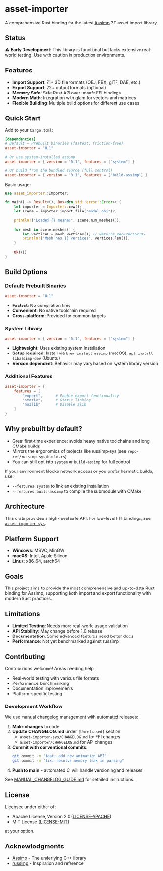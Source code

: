 # asset-importer

A comprehensive Rust binding for the latest [Assimp](https://github.com/assimp/assimp) 3D asset import library.

## Status

⚠️ **Early Development**: This library is functional but lacks extensive real-world testing. Use with caution in production environments.

## Features

- **Import Support**: 71+ 3D file formats (OBJ, FBX, glTF, DAE, etc.)
- **Export Support**: 22+ output formats (optional)
- **Memory Safe**: Safe Rust API over unsafe FFI bindings
- **Modern Math**: Integration with glam for vectors and matrices
- **Flexible Building**: Multiple build options for different use cases

## Quick Start

Add to your `Cargo.toml`:

```toml
[dependencies]
# Default – Prebuilt binaries (fastest, friction‑free)
asset-importer = "0.1"

# Or use system-installed assimp
asset-importer = { version = "0.1", features = ["system"] }

# Or build from the bundled source (full control)
asset-importer = { version = "0.1", features = ["build-assimp"] }
```

Basic usage:

```rust
use asset_importer::Importer;

fn main() -> Result<(), Box<dyn std::error::Error>> {
    let importer = Importer::new();
    let scene = importer.import_file("model.obj")?;
    
    println!("Loaded {} meshes", scene.num_meshes());
    
    for mesh in scene.meshes() {
        let vertices = mesh.vertices(); // Returns Vec<Vector3D>
        println!("Mesh has {} vertices", vertices.len());
    }
    
    Ok(())
}
```

## Build Options

### Default: Prebuilt Binaries

```toml
asset-importer = "0.1"
```

- **Fastest**: No compilation time
- **Convenient**: No native toolchain required
- **Cross‑platform**: Provided for common targets

### System Library

```toml
asset-importer = { version = "0.1", features = ["system"] }
```

- **Lightweight**: Uses existing system installation
- **Setup required**: Install via `brew install assimp` (macOS), `apt install libassimp-dev` (Ubuntu)
- **Version dependent**: Behavior may vary based on system library version

### Additional Features

```toml
asset-importer = {
    features = [
        "export",      # Enable export functionality
        "static",      # Static linking
        "nozlib"       # Disable zlib
    ]
}
```

## Why prebuilt by default?

- Great first‑time experience: avoids heavy native toolchains and long CMake builds
- Mirrors the ergonomics of projects like russimp‑sys (see `repo-ref/russimp-sys/build.rs`)
- You can still opt into `system` or `build-assimp` for full control

If your environment blocks network access or you prefer hermetic builds, use:

- `--features system` to link an existing installation
- `--features build-assimp` to compile the submodule with CMake

## Architecture

This crate provides a high-level safe API. For low-level FFI bindings, see [`asset-importer-sys`](asset-importer-sys/).

## Platform Support

- **Windows**: MSVC, MinGW
- **macOS**: Intel, Apple Silicon  
- **Linux**: x86_64, aarch64

## Goals

This project aims to provide the most comprehensive and up-to-date Rust binding for Assimp, supporting both import and export functionality with modern Rust practices.

## Limitations

- **Limited Testing**: Needs more real-world usage validation
- **API Stability**: May change before 1.0 release
- **Documentation**: Some advanced features need better docs
- **Performance**: Not yet benchmarked against russimp

## Contributing

Contributions welcome! Areas needing help:

- Real-world testing with various file formats
- Performance benchmarking
- Documentation improvements
- Platform-specific testing

### Development Workflow

We use manual changelog management with automated releases:

1. **Make changes** to code
2. **Update CHANGELOG.md** under `[Unreleased]` section:
   - `asset-importer-sys/CHANGELOG.md` for FFI changes
   - `asset-importer/CHANGELOG.md` for API changes
3. **Commit with conventional commits**:
   ```bash
   git commit -m "feat: add new animation API"
   git commit -m "fix: resolve memory leak in parsing"
   ```
4. **Push to main** - automated CI will handle versioning and releases

See [MANUAL_CHANGELOG_GUIDE.md](MANUAL_CHANGELOG_GUIDE.md) for detailed instructions.

## License

Licensed under either of:

- Apache License, Version 2.0 ([LICENSE-APACHE](LICENSE-APACHE))
- MIT License ([LICENSE-MIT](LICENSE-MIT))

at your option.

## Acknowledgments

- [Assimp](https://github.com/assimp/assimp) - The underlying C++ library
- [russimp](https://github.com/jkvargas/russimp) - Inspiration and reference
